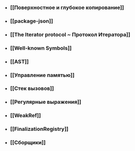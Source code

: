 - ### [[Поверхностное и глубокое копирование]]
- ### [[package-json]]
- ### [[The Iterator protocol ~ Протокол Итератора]]
- ### [[Well-known Symbols]]
- ### [[AST]]
- ### [[Управление памятью]]
- ### [[Cтек вызовов]]
- ### [[Регулярные выражения]]
- ### [[WeakRef]]
- ### [[FinalizationRegistry]]
- ### [[Сборщики]]
